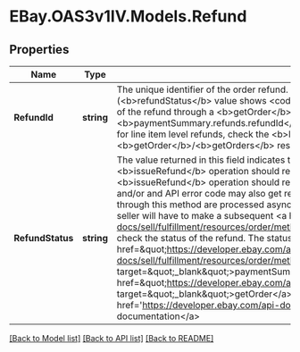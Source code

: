 # EBay.OAS3v1IV.Models.Refund
## Properties

Name | Type | Description | Notes
------------ | ------------- | ------------- | -------------
**RefundId** | **string** | The unique identifier of the order refund. This value is returned unless the refund operation fails (&lt;b&gt;refundStatus&lt;/b&gt; value shows &lt;code&gt;FAILED&lt;/code&gt;). This identifier can be used to track the status of the refund through a &lt;b&gt;getOrder&lt;/b&gt; or &lt;b&gt;getOrders&lt;/b&gt; call. For order-level refunds, check the &lt;b&gt;paymentSummary.refunds.refundId&lt;/b&gt; field in the &lt;b&gt;getOrder&lt;/b&gt;/&lt;b&gt;getOrders&lt;/b&gt; response, and for line item level refunds, check the &lt;b&gt;lineItems.refunds.refundId&lt;/b&gt; field(s) in the &lt;b&gt;getOrder&lt;/b&gt;/&lt;b&gt;getOrders&lt;/b&gt; response. | [optional] 
**RefundStatus** | **string** | The value returned in this field indicates the success or failure of the refund operation. A successful &lt;b&gt;issueRefund&lt;/b&gt; operation should result in a value of &lt;code&gt;PENDING&lt;/code&gt;. A failed &lt;b&gt;issueRefund&lt;/b&gt; operation should result in a value of &lt;code&gt;FAILED&lt;/code&gt;, and an HTTP status code and/or and API error code may also get returned to possibly indicate the issue.&lt;br&gt;&lt;br&gt;The refunds issued through this method are processed asynchronously, so the refund will not show as &#x27;Refunded&#x27; right away. A seller will have to make a subsequent &lt;a href&#x3D;\&quot;https://developer.ebay.com/api-docs/sell/fulfillment/resources/order/methods/getOrder\&quot; target&#x3D;\&quot;_blank\&quot;&gt;getOrder&lt;/a&gt; call to check the status of the refund.  The status of an order refund can be found in the &lt;a href&#x3D;\&quot;https://developer.ebay.com/api-docs/sell/fulfillment/resources/order/methods/getOrder#response.paymentSummary.refunds.refundStatus\&quot; target&#x3D;\&quot;_blank\&quot;&gt;paymentSummary.refunds.refundStatus&lt;/a&gt; field of the &lt;a href&#x3D;\&quot;https://developer.ebay.com/api-docs/sell/fulfillment/resources/order/methods/getOrder\&quot; target&#x3D;\&quot;_blank\&quot;&gt;getOrder&lt;/a&gt; response. For implementation help, refer to &lt;a href&#x3D;&#x27;https://developer.ebay.com/api-docs/sell/fulfillment/types/sel:RefundStatusEnum&#x27;&gt;eBay API documentation&lt;/a&gt; | [optional] 

[[Back to Model list]](../README.md#documentation-for-models) [[Back to API list]](../README.md#documentation-for-api-endpoints) [[Back to README]](../README.md)

